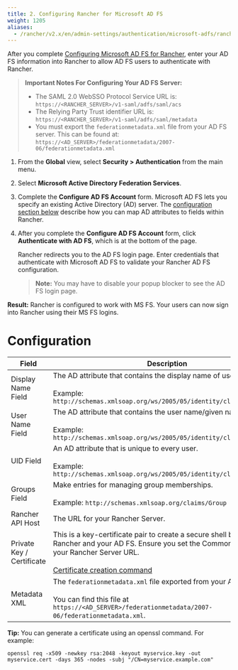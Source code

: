 ```yaml
---
title: 2. Configuring Rancher for Microsoft AD FS
weight: 1205
aliases:
  - /rancher/v2.x/en/admin-settings/authentication/microsoft-adfs/rancher-adfs-setup/
---
```


After you complete [Configuring Microsoft AD FS for Rancher](configure-ms-adfs-for-rancher.md), enter your AD FS information into Rancher to allow AD FS users to authenticate with Rancher.

>**Important Notes For Configuring Your AD FS Server:**
> 
>- The SAML 2.0 WebSSO Protocol Service URL is: `https://<RANCHER_SERVER>/v1-saml/adfs/saml/acs`
>- The Relying Party Trust identifier URL is: `https://<RANCHER_SERVER>/v1-saml/adfs/saml/metadata`
>- You must export the `federationmetadata.xml` file from your AD FS server. This can be found at: `https://<AD_SERVER>/federationmetadata/2007-06/federationmetadata.xml`


1.	From the **Global** view, select **Security > Authentication** from the main menu.

1.	Select **Microsoft Active Directory Federation Services**.

1.	Complete the **Configure AD FS Account** form. Microsoft AD FS lets you specify an existing Active Directory (AD) server. The [configuration section below](#configuration) describe how you can map AD attributes to fields within Rancher.

    
    

    


 
1. After you complete the **Configure AD FS Account** form, click **Authenticate with AD FS**, which is at the bottom of the page.

    Rancher redirects you to the AD FS login page. Enter credentials that authenticate with Microsoft AD FS to validate your Rancher AD FS configuration.

    >**Note:** You may have to disable your popup blocker to see the AD FS login page.

**Result:** Rancher is configured to work with MS FS. Your users can now sign into Rancher using their MS FS logins.

# Configuration

| Field | Description                |
|---------------------------|-----------------|
| Display Name Field        | The AD attribute that contains the display name of users. <br/><br/>Example: `http://schemas.xmlsoap.org/ws/2005/05/identity/claims/name`                                                                      |
| User Name Field           | The AD attribute that contains the user name/given name. <br/><br/>Example: `http://schemas.xmlsoap.org/ws/2005/05/identity/claims/givenname`                                                                  |
| UID Field                 | An AD attribute that is unique to every user. <br/><br/>Example: `http://schemas.xmlsoap.org/ws/2005/05/identity/claims/upn`                                                                                   |
| Groups Field              | Make entries for managing group memberships. <br/><br/>Example: `http://schemas.xmlsoap.org/claims/Group`                                                                                                      |
| Rancher API Host          | The URL for your Rancher Server.                                                                                                                                                                               |
| Private Key / Certificate | This is a key-certificate pair to create a secure shell between Rancher and your AD FS. Ensure you set the Common Name (CN) to your Rancher Server URL.<br/><br/>[Certificate creation command](#cert-command) |
| Metadata XML              | The `federationmetadata.xml` file exported from your AD FS server. <br/><br/>You can find this file at `https://<AD_SERVER>/federationmetadata/2007-06/federationmetadata.xml`.                                |


<a id="cert-command"></a> 

**Tip:** You can generate a certificate using an openssl command. For example:

```
openssl req -x509 -newkey rsa:2048 -keyout myservice.key -out myservice.cert -days 365 -nodes -subj "/CN=myservice.example.com"
```
